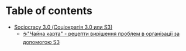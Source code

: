 # Table of contents

* [Sociocracy 3.0 (Соціократія 3.0 или S3)](README.md)
  * [☕"Чайна карта" - рецепти вирішення проблем в організації за допомогою S3](sociocracy-3.0-sociokratiya-3.0-ili-s3/chaina-karta-recepti-virishennya-problem-v-organizaciyi-za-dopomogoyu-s3.md)

